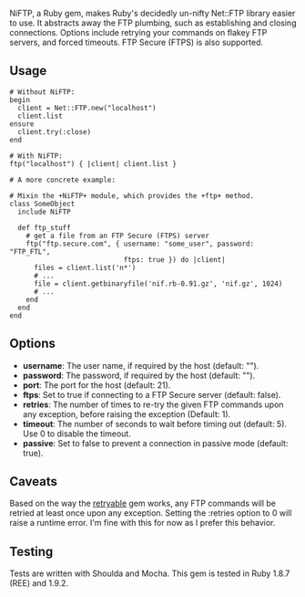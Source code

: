NiFTP, a Ruby gem, makes Ruby's decidedly un-nifty Net::FTP library easier to
use. It abstracts away the FTP plumbing, such as establishing and closing
connections. Options include retrying your commands on flakey FTP servers, and
forced timeouts. FTP Secure (FTPS) is also supported.

## Usage
    # Without NiFTP:
    begin
      client = Net::FTP.new("localhost")
      client.list
    ensure
      client.try(:close)
    end

    # With NiFTP:
    ftp("localhost") { |client| client.list }

    # A more concrete example:

    # Mixin the +NiFTP+ module, which provides the +ftp+ method.
    class SomeObject
      include NiFTP

      def ftp_stuff
        # get a file from an FTP Secure (FTPS) server
        ftp("ftp.secure.com", { username: "some_user", password: "FTP_FTL",
                                ftps: true }) do |client|
          files = client.list('n*')
          # ...
          file = client.getbinaryfile('nif.rb-0.91.gz', 'nif.gz', 1024)
          # ...
        end
      end
    end

## Options

* **username**: The user name, if required by the host (default: "").
* **password**: The password, if required by the host (default: "").
* **port**: The port for the host (default: 21).
* **ftps**: Set to true if connecting to a FTP Secure server (default: false).
* **retries**: The number of times to re-try the given FTP commands upon any
  exception, before raising the exception (Default: 1).
* **timeout**: The number of seconds to wait before timing out (default: 5).
  Use 0 to disable the timeout.
* **passive**: Set to false to prevent a connection in passive mode (default:
  true).

## Caveats

  Based on the way the [retryable]("https://github.com/nfedyashev/retryable")
  gem works, any FTP commands will be retried at least once upon any
  exception. Setting the :retries option to 0 will raise a runtime error.  I'm
  fine with this for now as I prefer this behavior.

## Testing

Tests are written with Shoulda and Mocha. This gem is tested in Ruby 1.8.7
(REE) and 1.9.2.